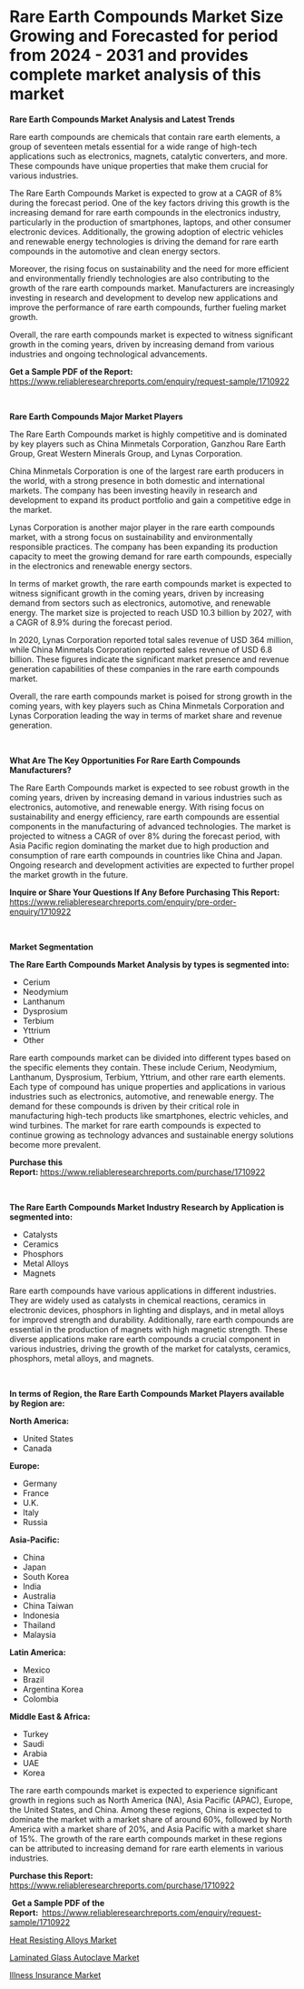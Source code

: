 <p><h1>Rare Earth Compounds Market Size Growing and Forecasted for period from 2024 - 2031 and provides complete market analysis of this market</h1></p><p><strong>Rare Earth Compounds Market Analysis and Latest Trends</strong></p>
<p><p>Rare earth compounds are chemicals that contain rare earth elements, a group of seventeen metals essential for a wide range of high-tech applications such as electronics, magnets, catalytic converters, and more. These compounds have unique properties that make them crucial for various industries.</p><p>The Rare Earth Compounds Market is expected to grow at a CAGR of 8% during the forecast period. One of the key factors driving this growth is the increasing demand for rare earth compounds in the electronics industry, particularly in the production of smartphones, laptops, and other consumer electronic devices. Additionally, the growing adoption of electric vehicles and renewable energy technologies is driving the demand for rare earth compounds in the automotive and clean energy sectors.</p><p>Moreover, the rising focus on sustainability and the need for more efficient and environmentally friendly technologies are also contributing to the growth of the rare earth compounds market. Manufacturers are increasingly investing in research and development to develop new applications and improve the performance of rare earth compounds, further fueling market growth.</p><p>Overall, the rare earth compounds market is expected to witness significant growth in the coming years, driven by increasing demand from various industries and ongoing technological advancements.</p></p>
<p><strong>Get a Sample PDF of the Report:&nbsp;</strong> <a href="https://www.reliableresearchreports.com/enquiry/request-sample/1710922">https://www.reliableresearchreports.com/enquiry/request-sample/1710922</a></p>
<p>&nbsp;</p>
<p><strong>Rare Earth Compounds Major Market Players</strong></p>
<p><p>The Rare Earth Compounds market is highly competitive and is dominated by key players such as China Minmetals Corporation, Ganzhou Rare Earth Group, Great Western Minerals Group, and Lynas Corporation. </p><p>China Minmetals Corporation is one of the largest rare earth producers in the world, with a strong presence in both domestic and international markets. The company has been investing heavily in research and development to expand its product portfolio and gain a competitive edge in the market. </p><p>Lynas Corporation is another major player in the rare earth compounds market, with a strong focus on sustainability and environmentally responsible practices. The company has been expanding its production capacity to meet the growing demand for rare earth compounds, especially in the electronics and renewable energy sectors. </p><p>In terms of market growth, the rare earth compounds market is expected to witness significant growth in the coming years, driven by increasing demand from sectors such as electronics, automotive, and renewable energy. The market size is projected to reach USD 10.3 billion by 2027, with a CAGR of 8.9% during the forecast period. </p><p>In 2020, Lynas Corporation reported total sales revenue of USD 364 million, while China Minmetals Corporation reported sales revenue of USD 6.8 billion. These figures indicate the significant market presence and revenue generation capabilities of these companies in the rare earth compounds market. </p><p>Overall, the rare earth compounds market is poised for strong growth in the coming years, with key players such as China Minmetals Corporation and Lynas Corporation leading the way in terms of market share and revenue generation.</p></p>
<p>&nbsp;</p>
<p><strong>What Are The Key Opportunities For Rare Earth Compounds Manufacturers?</strong></p>
<p><p>The Rare Earth Compounds market is expected to see robust growth in the coming years, driven by increasing demand in various industries such as electronics, automotive, and renewable energy. With rising focus on sustainability and energy efficiency, rare earth compounds are essential components in the manufacturing of advanced technologies. The market is projected to witness a CAGR of over 8% during the forecast period, with Asia Pacific region dominating the market due to high production and consumption of rare earth compounds in countries like China and Japan. Ongoing research and development activities are expected to further propel the market growth in the future.</p></p>
<p><strong>Inquire or Share Your Questions If Any Before Purchasing This Report:</strong> <a href="https://www.reliableresearchreports.com/enquiry/pre-order-enquiry/1710922">https://www.reliableresearchreports.com/enquiry/pre-order-enquiry/1710922</a></p>
<p>&nbsp;</p>
<p><strong>Market Segmentation</strong></p>
<p><strong>The Rare Earth Compounds Market Analysis by types is segmented into:</strong></p>
<p><ul><li>Cerium</li><li>Neodymium</li><li>Lanthanum</li><li>Dysprosium</li><li>Terbium</li><li>Yttrium</li><li>Other</li></ul></p>
<p><p>Rare earth compounds market can be divided into different types based on the specific elements they contain. These include Cerium, Neodymium, Lanthanum, Dysprosium, Terbium, Yttrium, and other rare earth elements. Each type of compound has unique properties and applications in various industries such as electronics, automotive, and renewable energy. The demand for these compounds is driven by their critical role in manufacturing high-tech products like smartphones, electric vehicles, and wind turbines. The market for rare earth compounds is expected to continue growing as technology advances and sustainable energy solutions become more prevalent.</p></p>
<p><strong>Purchase this Report:&nbsp;</strong><a href="https://www.reliableresearchreports.com/purchase/1710922">https://www.reliableresearchreports.com/purchase/1710922</a></p>
<p>&nbsp;</p>
<p><strong>The Rare Earth Compounds Market Industry Research by Application is segmented into:</strong></p>
<p><ul><li>Catalysts</li><li>Ceramics</li><li>Phosphors</li><li>Metal Alloys</li><li>Magnets</li></ul></p>
<p><p>Rare earth compounds have various applications in different industries. They are widely used as catalysts in chemical reactions, ceramics in electronic devices, phosphors in lighting and displays, and in metal alloys for improved strength and durability. Additionally, rare earth compounds are essential in the production of magnets with high magnetic strength. These diverse applications make rare earth compounds a crucial component in various industries, driving the growth of the market for catalysts, ceramics, phosphors, metal alloys, and magnets.</p></p>
<p>&nbsp;</p>
<p><strong>In terms of Region, the Rare Earth Compounds Market Players available by Region are:</strong></p>
<p>
    <p> <strong> North America: </strong>
        <ul>
            <li>United States</li>
            <li>Canada</li>
        </ul>
        </p> 
    <p> <strong> Europe: </strong>
        <ul>
            <li>Germany</li>
            <li>France</li>
            <li>U.K.</li>
            <li>Italy</li>
            <li>Russia</li>
        </ul>
        </p> 
    <p> <strong> Asia-Pacific: </strong>
        <ul>
            <li>China</li>
            <li>Japan</li>
            <li>South Korea</li>
            <li>India</li>
            <li>Australia</li>
            <li>China Taiwan</li>
            <li>Indonesia</li>
            <li>Thailand</li>
            <li>Malaysia</li>
        </ul>
        </p> 
    <p> <strong> Latin America: </strong>
        <ul>
            <li>Mexico</li>
            <li>Brazil</li>
            <li>Argentina Korea</li>
            <li>Colombia</li>
        </ul>
        </p> 
    <p> <strong> Middle East & Africa: </strong>
        <ul>
            <li>Turkey</li>
            <li>Saudi</li>
            <li>Arabia</li>
            <li>UAE</li>
            <li>Korea</li>
        </ul>
    </p>
    </p>
<p><p>The rare earth compounds market is expected to experience significant growth in regions such as North America (NA), Asia Pacific (APAC), Europe, the United States, and China. Among these regions, China is expected to dominate the market with a market share of around 60%, followed by North America with a market share of 20%, and Asia Pacific with a market share of 15%. The growth of the rare earth compounds market in these regions can be attributed to increasing demand for rare earth elements in various industries.</p></p>
<p><strong>Purchase this Report: </strong><a href="https://www.reliableresearchreports.com/purchase/1710922">https://www.reliableresearchreports.com/purchase/1710922</a></p>
<p>&nbsp;<strong>Get a Sample PDF of the Report:&nbsp;&nbsp;</strong><a href="https://www.reliableresearchreports.com/enquiry/request-sample/1710922">https://www.reliableresearchreports.com/enquiry/request-sample/1710922</a></p>
<p><strong></strong></p>
<p><p><a href="https://github.com/changoleonlaverguenzanoexiste/Market-Research-Report-List-2/blob/main/heat-resisting-alloys-market.md">Heat Resisting Alloys Market</a></p><p><a href="https://github.com/dimitrishawkinswaynenp91rgz/Market-Research-Report-List-1/blob/main/laminated-glass-autoclave-market.md">Laminated Glass Autoclave Market</a></p><p><a href="https://github.com/danielneavesallisons03mba/Market-Research-Report-List-1/blob/main/illness-insurance-market.md">Illness Insurance Market</a></p></p>